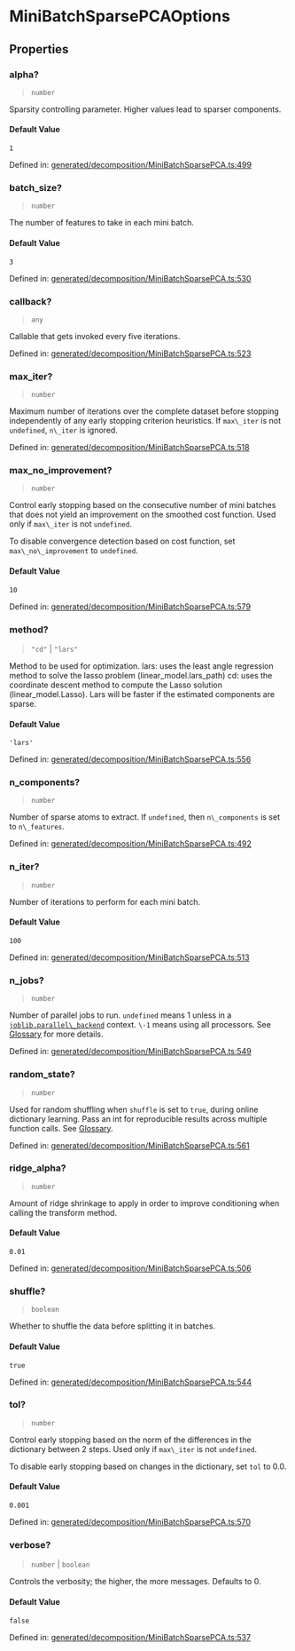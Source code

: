 # MiniBatchSparsePCAOptions

## Properties

### alpha?

> `number`

Sparsity controlling parameter. Higher values lead to sparser components.

#### Default Value

`1`

Defined in:  [generated/decomposition/MiniBatchSparsePCA.ts:499](https://github.com/transitive-bullshit/scikit-learn-ts/blob/92ab806/packages/sklearn/src/generated/decomposition/MiniBatchSparsePCA.ts#L499)

### batch\_size?

> `number`

The number of features to take in each mini batch.

#### Default Value

`3`

Defined in:  [generated/decomposition/MiniBatchSparsePCA.ts:530](https://github.com/transitive-bullshit/scikit-learn-ts/blob/92ab806/packages/sklearn/src/generated/decomposition/MiniBatchSparsePCA.ts#L530)

### callback?

> `any`

Callable that gets invoked every five iterations.

Defined in:  [generated/decomposition/MiniBatchSparsePCA.ts:523](https://github.com/transitive-bullshit/scikit-learn-ts/blob/92ab806/packages/sklearn/src/generated/decomposition/MiniBatchSparsePCA.ts#L523)

### max\_iter?

> `number`

Maximum number of iterations over the complete dataset before stopping independently of any early stopping criterion heuristics. If `max\_iter` is not `undefined`, `n\_iter` is ignored.

Defined in:  [generated/decomposition/MiniBatchSparsePCA.ts:518](https://github.com/transitive-bullshit/scikit-learn-ts/blob/92ab806/packages/sklearn/src/generated/decomposition/MiniBatchSparsePCA.ts#L518)

### max\_no\_improvement?

> `number`

Control early stopping based on the consecutive number of mini batches that does not yield an improvement on the smoothed cost function. Used only if `max\_iter` is not `undefined`.

To disable convergence detection based on cost function, set `max\_no\_improvement` to `undefined`.

#### Default Value

`10`

Defined in:  [generated/decomposition/MiniBatchSparsePCA.ts:579](https://github.com/transitive-bullshit/scikit-learn-ts/blob/92ab806/packages/sklearn/src/generated/decomposition/MiniBatchSparsePCA.ts#L579)

### method?

> `"cd"` \| `"lars"`

Method to be used for optimization. lars: uses the least angle regression method to solve the lasso problem (linear\_model.lars\_path) cd: uses the coordinate descent method to compute the Lasso solution (linear\_model.Lasso). Lars will be faster if the estimated components are sparse.

#### Default Value

`'lars'`

Defined in:  [generated/decomposition/MiniBatchSparsePCA.ts:556](https://github.com/transitive-bullshit/scikit-learn-ts/blob/92ab806/packages/sklearn/src/generated/decomposition/MiniBatchSparsePCA.ts#L556)

### n\_components?

> `number`

Number of sparse atoms to extract. If `undefined`, then `n\_components` is set to `n\_features`.

Defined in:  [generated/decomposition/MiniBatchSparsePCA.ts:492](https://github.com/transitive-bullshit/scikit-learn-ts/blob/92ab806/packages/sklearn/src/generated/decomposition/MiniBatchSparsePCA.ts#L492)

### n\_iter?

> `number`

Number of iterations to perform for each mini batch.

#### Default Value

`100`

Defined in:  [generated/decomposition/MiniBatchSparsePCA.ts:513](https://github.com/transitive-bullshit/scikit-learn-ts/blob/92ab806/packages/sklearn/src/generated/decomposition/MiniBatchSparsePCA.ts#L513)

### n\_jobs?

> `number`

Number of parallel jobs to run. `undefined` means 1 unless in a [`joblib.parallel\_backend`](https://joblib.readthedocs.io/en/latest/parallel.html#joblib.parallel_backend "(in joblib v1.3.0.dev0)") context. `\-1` means using all processors. See [Glossary](../../glossary.html#term-n_jobs) for more details.

Defined in:  [generated/decomposition/MiniBatchSparsePCA.ts:549](https://github.com/transitive-bullshit/scikit-learn-ts/blob/92ab806/packages/sklearn/src/generated/decomposition/MiniBatchSparsePCA.ts#L549)

### random\_state?

> `number`

Used for random shuffling when `shuffle` is set to `true`, during online dictionary learning. Pass an int for reproducible results across multiple function calls. See [Glossary](../../glossary.html#term-random_state).

Defined in:  [generated/decomposition/MiniBatchSparsePCA.ts:561](https://github.com/transitive-bullshit/scikit-learn-ts/blob/92ab806/packages/sklearn/src/generated/decomposition/MiniBatchSparsePCA.ts#L561)

### ridge\_alpha?

> `number`

Amount of ridge shrinkage to apply in order to improve conditioning when calling the transform method.

#### Default Value

`0.01`

Defined in:  [generated/decomposition/MiniBatchSparsePCA.ts:506](https://github.com/transitive-bullshit/scikit-learn-ts/blob/92ab806/packages/sklearn/src/generated/decomposition/MiniBatchSparsePCA.ts#L506)

### shuffle?

> `boolean`

Whether to shuffle the data before splitting it in batches.

#### Default Value

`true`

Defined in:  [generated/decomposition/MiniBatchSparsePCA.ts:544](https://github.com/transitive-bullshit/scikit-learn-ts/blob/92ab806/packages/sklearn/src/generated/decomposition/MiniBatchSparsePCA.ts#L544)

### tol?

> `number`

Control early stopping based on the norm of the differences in the dictionary between 2 steps. Used only if `max\_iter` is not `undefined`.

To disable early stopping based on changes in the dictionary, set `tol` to 0.0.

#### Default Value

`0.001`

Defined in:  [generated/decomposition/MiniBatchSparsePCA.ts:570](https://github.com/transitive-bullshit/scikit-learn-ts/blob/92ab806/packages/sklearn/src/generated/decomposition/MiniBatchSparsePCA.ts#L570)

### verbose?

> `number` \| `boolean`

Controls the verbosity; the higher, the more messages. Defaults to 0.

#### Default Value

`false`

Defined in:  [generated/decomposition/MiniBatchSparsePCA.ts:537](https://github.com/transitive-bullshit/scikit-learn-ts/blob/92ab806/packages/sklearn/src/generated/decomposition/MiniBatchSparsePCA.ts#L537)
